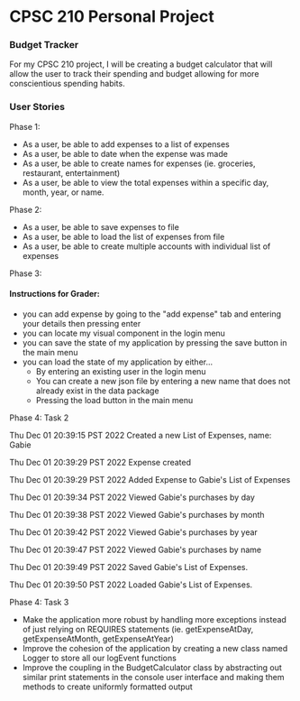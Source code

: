 # CPSC 210 Personal Project

### Budget Tracker

For my CPSC 210 project, I will be creating a budget calculator that will allow the user to track their spending
and budget allowing for more conscientious spending habits.

### User Stories

Phase 1:
- As a user, be able to add expenses to a list of expenses
- As a user, be able to date when the expense was made
- As a user, be able to create names for expenses (ie. groceries, restaurant, entertainment)
- As a user, be able to view the total expenses within a specific day, month, year, or name.

Phase 2:
- As a user, be able to save expenses to file
- As a user, be able to load the list of expenses from file
- As a user, be able to create multiple accounts with individual list of expenses

Phase 3:
#### Instructions for Grader:

- you can add expense by going to the "add expense" tab and entering your details then pressing enter
- you can locate my visual component in the login menu
- you can save the state of my application by pressing the save button in the main menu
- you can load the state of my application by either...
    - By entering an existing user in the login menu
    - You can create a new json file by entering a new name that does not already exist in the data package
    - Pressing the load button in the main menu

Phase 4: Task 2

Thu Dec 01 20:39:15 PST 2022
Created a new List of Expenses, name: Gabie

Thu Dec 01 20:39:29 PST 2022
Expense created

Thu Dec 01 20:39:29 PST 2022
Added Expense to Gabie's List of Expenses

Thu Dec 01 20:39:34 PST 2022
Viewed Gabie's purchases by day

Thu Dec 01 20:39:38 PST 2022
Viewed Gabie's purchases by month

Thu Dec 01 20:39:42 PST 2022
Viewed Gabie's purchases by year

Thu Dec 01 20:39:47 PST 2022
Viewed Gabie's purchases by name

Thu Dec 01 20:39:49 PST 2022
Saved Gabie's List of Expenses.

Thu Dec 01 20:39:50 PST 2022
Loaded Gabie's List of Expenses.

Phase 4: Task 3

- Make the application more robust by handling more exceptions instead of just relying on REQUIRES statements
  (ie. getExpenseAtDay, getExpenseAtMonth, getExpenseAtYear)
- Improve the cohesion of the application by creating a new class named Logger to store all our logEvent functions
- Improve the coupling in the BudgetCalculator class by abstracting out similar print statements in the console user 
  interface and making them methods to create uniformly formatted output

